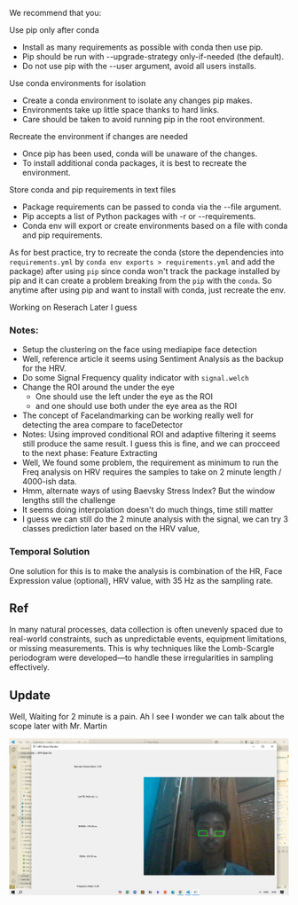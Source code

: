 We recommend that you:

Use pip only after conda

- Install as many requirements as possible with conda then use pip.
- Pip should be run with --upgrade-strategy only-if-needed (the default).
- Do not use pip with the --user argument, avoid all users installs.

Use conda environments for isolation

- Create a conda environment to isolate any changes pip makes.
- Environments take up little space thanks to hard links.
- Care should be taken to avoid running pip in the root environment.

Recreate the environment if changes are needed

- Once pip has been used, conda will be unaware of the changes.
- To install additional conda packages, it is best to recreate the environment.

Store conda and pip requirements in text files

- Package requirements can be passed to conda via the --file argument.
- Pip accepts a list of Python packages with -r or --requirements.
- Conda env will export or create environments based on a file with conda and pip requirements.

As for best practice, try to recreate the conda (store the dependencies into `requirements.yml` by `conda env exports > requirements.yml` and add the package) after using `pip` since conda won't track the package installed by pip and it can create a problem breaking from the `pip` with the `conda`. So anytime after using pip and want to install with conda, just recreate the env.

Working on Reserach Later I guess

### Notes:

- Setup the clustering on the face using mediapipe face detection
- Well, reference article it seems using Sentiment Analysis as the backup for the HRV.
- Do some Signal Frequency quality indicator with `signal.welch`
- Change the ROI around the under the eye
  - One should use the left under the eye as the ROI
  - and one should use both under the eye area as the ROI
- The concept of Facelandmarking can be working really well for detecting the area compare to faceDetector
- Notes: Using improved conditional ROI and adaptive filtering it seems still produce the same result. I guess this is fine, and we can procceed to the next phase: Feature Extracting
- Well, We found some problem, the requirement as minimum to run the Freq analysis on HRV requires the samples to take on 2 minute length / 4000-ish data.
- Hmm, alternate ways of using Baevsky Stress Index? But the window lengths still the challenge
- It seems doing interpolation doesn't do much things, time still matter
- I guess we can still do the 2 minute analysis with the signal, we can try 3 classes prediction later based on the HRV value,

### Temporal Solution

One solution for this is to make the analysis is combination of the HR, Face Expression value (optional), HRV value, with 35 Hz as the sampling rate.

## Ref

In many natural processes, data collection is often unevenly spaced due to real-world constraints, such as unpredictable events, equipment limitations, or missing measurements. This is why techniques like the Lomb-Scargle periodogram were developed—to handle these irregularities in sampling effectively.

## Update

Well, Waiting for 2 minute is a pain. Ah I see I wonder we can talk about the scope later with Mr. Martin

![image](assets/image.png)
